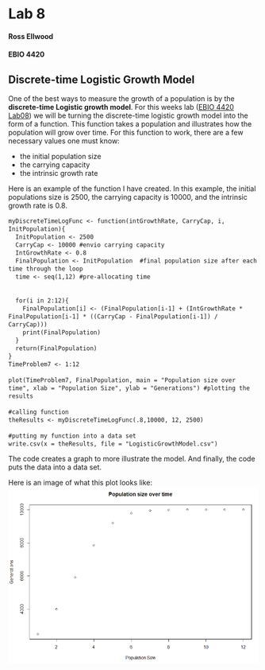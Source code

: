 # Lab 8
#### Ross Ellwood
#### EBIO 4420

## Discrete-time Logistic Growth Model
One of the best ways to measure the growth of a population is by the **discrete-time Logistic growth model**. For this weeks
 lab ([EBIO 4420 Lab08](https://github.com/flaxmans/CompBio_on_git/blob/master/Labs/Lab08/Lab08_documentation_and_metadata.md))
we will be turning the discrete-time logistic growth model into the form of a function. This function takes a population
and illustrates how the population will grow over time. For this function to work,
there are a few necessary values one must know:
* the initial population size
* the carrying capacity
* the intrinsic growth rate

Here is an example of the function I have created. In this example,
the initial populations size is 2500, the carrying capacity is 10000, and the 
intrinsic growth rate is 0.8.

```
myDiscreteTimeLogFunc <- function(intGrowthRate, CarryCap, i, InitPopulation){
  InitPopulation <- 2500
  CarryCap <- 10000 #envio carrying capacity
  IntGrowthRate <- 0.8
  FinalPopulation <- InitPopulation  #final population size after each time through the loop
  time <- seq(1,12) #pre-allocating time
  
  
  for(i in 2:12){
    FinalPopulation[i] <- (FinalPopulation[i-1] + (IntGrowthRate * FinalPopulation[i-1] * ((CarryCap - FinalPopulation[i-1]) / CarryCap)))
    print(FinalPopulation)                                   
  }
  return(FinalPopulation)
}
TimeProblem7 <- 1:12

plot(TimeProblem7, FinalPopulation, main = "Population size over time", xlab = "Population Size", ylab = "Generations") #plotting the results

#calling function
theResults <- myDiscreteTimeLogFunc(.8,10000, 12, 2500) 

#putting my function into a data set
write.csv(x = theResults, file = "LogisticGrowthModel.csv")
```
The code creates a graph to more illustrate the model. And finally,
the code puts the data into a data set.

Here is an image of what this plot looks like: 
![Discrete-time logistic function](EBIO4420Image.PNG)



